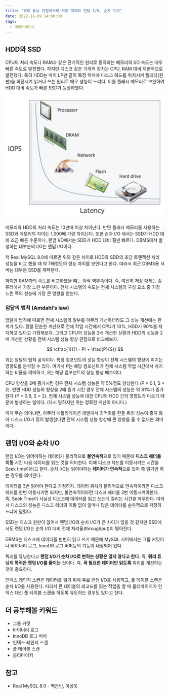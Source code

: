 ```yaml
---
title: "쿼리 튜닝 관점에서의 저장 매체와 랜덤 I/O, 순차 I/O"
date: 2022-11-09 14:00:00
tags:
  - 데이터베이스
---
```


## HDD와 SSD

CPU의 처리 속도나 RAM과 같은 전기적인 원리로 동작하는 메모리의 I/O 속도는 매우 빠른 속도로 발전했다. 하지만 디스크 같은 기계적 장치는 CPU, RAM 대비 제한적으로 발전했다. 특히 HDD는 마치 LP판 같이 특정 위치에 디스크 헤드를 위치시켜 플래터(원판)을 회전시켜 읽거나 쓰는 원리로 매우 성능이 느리다. 이를 플래시 메모리로 보완하여 HDD 대비 속도가 빠른 SSD가 등장하였다.

![컴퓨터 컴포넌트 별 IOPS 그래프](./image1.png)

메모리와 HDD의 처리 속도는 10만배 이상 차이난다. 반면 플래시 메모리를 사용하는 SSD와 메모리의 차이는 1,000배 가량 차이난다. 또한 순차 I/O 에서는 SSD가 HDD 대비 조금 빠른 수준이나, 랜덤 I/O에서는 SDD가 HDD 대비 훨씬 빠르다. DBMS에서 발생하는 대부분의 I/O는 랜덤 I/O이다.

책 Real MySQL 8.0에 따르면 위와 같은 차이로 HDD와 SDD의 초당 트랜잭션 처리 성능을 비교 했을 때 약 7배정도의 성능 차이를 보인다고 한다. 따라서 최근 DBMS용 서버는 대부분 SSD를 채택한다.

하지만 RAM과의 속도를 비교하였을 때는 아직 역부족이다. 즉, 여전히 저장 매체는 컴퓨터에서 가장 느린 부분이다. 전체 시스템의 속도는 전체 시스템의 구성 요소 중 가장 느린 쪽의 성능에 가장 큰 영향을 받는다.

### 암달의 법칙 (Amdahl’s law)

암달에 법칙에 따르면 전체 시스템의 일부를 아무리 개선하더라도 그 성능 개선에는 한계가 있다. 정말 단순한 계산으로 전체 작업 시간에서 CPU가 10%, HDD가 90%를 차지하고 있다고 가정해보자. 그리고 CPU의 성능을 2배 개선한 상황과 HDD의 성능을 2배 개선한 상황을 전체 시스템 성능 향상 관점으로 비교해보자.

$$
\cfrac{1}{(1 - P) + \frac{P}{S}}
$$

위는 암달의 법칙 공식이다. 특정 컴포넌트의 성능 향상이 전체 시스템의 향상에 미치는 영향도를 분석할 수 있다. 여기서 $P$는 해당 컴포넌트가 전체 시스템 작업 시간에서 차지하는 비율을 의미하고, $S$는 해당 컴포넌트의 성능 향상 배수이다.

CPU 향상을 2배 증가시킨 경우 전체 시스템 성능은 약 5%정도 향상한다 (P = 0.1, S = 2). 반면 HDD 성능의 향상을 2배 증가 시킨 경우 전체 시스템의 성능은 약 81%가 증가한다 (P = 0.9, S = 2). 전체 시스템 성능에 대한 CPU와 HDD 간의 영향도가 다르기 때문에 발생하는 일이다. (다시 말하지만 위는 정확한 계산이 아니다.)

이게 무슨 의미냐면, 아무리 애플리케이션 레벨에서 최적화를 한들 쿼리 성능이 좋지 않아 디스크 I/O가 많이 발생한다면 전체 시스템 성능 향상에 큰 영향을 줄 수 없다는 의미이다.

## 랜덤 I/O와 순차 I/O

랜덤 I/O는 읽어야하는 데이터가 물리적으로 **불연속적**으로 있기 때문에 **디스크 헤더를 이동** 시킨 다음 데이터를 읽는 것을 의미한다. 이때 디스크 헤드를 이동시키는 시간을 Seek time이라고 한다. 순차 I/O는 읽어야하는 **데이터가 연속적**으로 있어 쭉 읽기만 하는 경우를 의미한다.

데이터를 3번 읽어야 한다고 가정하자. 데이터 위치가 물리적으로 연속적이라면 디스크 헤드를 한번 이동시키면 되지만, 불연속적이라면 디스크 헤더를 3번 이동시켜야한다. 즉, Seek Time이 사실상 디스크에 데이터를 읽고 쓰는데 걸리는 시간을 좌우한다. 따라서 디스크의 성능은 디스크 헤더의 이동 없이 얼마나 많은 데이터를 순차적으로 저장하느냐에 달렸다.

SSD는 디스크 원판이 없어서 랜덤 I/O와 순차 I/O가 큰 차이가 없을 것 같지만 SSD에서도 랜덤 I/O는 순차 I/O 대비 전체 처리율(throughput)이 떨어진다.

DBMS는 디스크에 데이터를 빈번히 읽고 쓰기 때문에 MySQL 서버에서는 그룹 커밋이나 바이너리 로그, InnoDB 로그 버퍼등의 기능이 내장되어 있다.

쿼리를 튜닝한다고 **랜덤 I/O가 순차 I/O로 변하는 상황은 많지 않다고 한다**. 즉, **쿼리 튜닝의 목적은 랜덤 I/O를 줄이는** 것이다. 즉, **꼭 필요한 데이터만 읽도록** 쿼리를 개선하는 것이 중요하다.

인덱스 레인지 스캔은 데이터를 읽기 위해 주로 랜덤 I/O를 사용하고, 풀 테이블 스캔은 순차 I/O를 사용한다. 따라서 큰 테이블의 레코드를 읽는 작업을 할 때 옵티마이저가 인덱스 대신 풀 테이블 스캔을 하도록 유도하는 경우도 있다고 한다.

## 더 공부해볼 키워드

- 그룹 커밋
- 바이너리 로그
- InnoDB 로그 버퍼
- 인덱스 레인지 스캔
- 풀 테이블 스캔
- 옵티마이저

## 참고

- Real MySQL 8.0 - 백은빈, 이성욱
